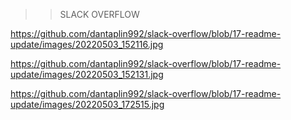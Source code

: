 > > SLACK OVERFLOW

https://github.com/dantaplin992/slack-overflow/blob/17-readme-update/images/20220503_152116.jpg

https://github.com/dantaplin992/slack-overflow/blob/17-readme-update/images/20220503_152131.jpg

https://github.com/dantaplin992/slack-overflow/blob/17-readme-update/images/20220503_172515.jpg
